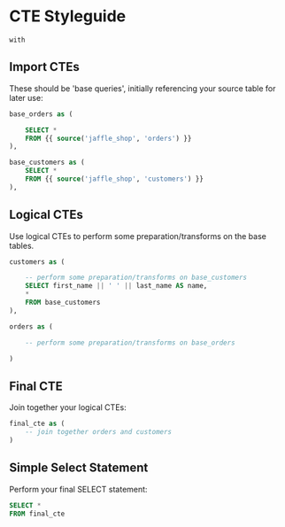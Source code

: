 # CTE Styleguide

`with`

## Import CTEs

These should be 'base queries', initially referencing your source table for later use:

```sql
base_orders as (

    SELECT *
    FROM {{ source('jaffle_shop', 'orders') }}
),

base_customers as (
    SELECT *
    FROM {{ source('jaffle_shop', 'customers') }}
),
```

## Logical CTEs

Use logical CTEs to perform some preparation/transforms on the base tables.

```sql
customers as (

    -- perform some preparation/transforms on base_customers
    SELECT first_name || ' ' || last_name AS name,
    *
    FROM base_customers
),

orders as (

    -- perform some preparation/transforms on base_orders

)
```

## Final CTE

Join together your logical CTEs:

```sql
final_cte as (
    -- join together orders and customers
)
```

## Simple Select Statement

Perform your final SELECT statement:

```sql
SELECT *
FROM final_cte
```
